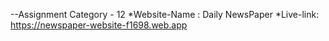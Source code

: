 --Assignment Category - 12
*Website-Name : Daily NewsPaper
*Live-link: https://newspaper-website-f1698.web.app
